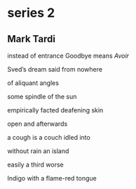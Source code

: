 # series 2
## Mark Tardi
instead of entrance
Goodbye means _Avoir_

Sved’s dream said from nowhere

of aliquant angles

some spindle of the sun

empirically facted
deafening skin

open and afterwards

a cough is a couch
idled into

without rain
an island

easily a third worse

Indigo with a flame-red tongue